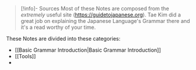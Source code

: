 
> [!info]- Sources
> Most of these Notes are composed from the *extremely* useful site (https://guidetojapanese.org). Tae Kim did a great job on explaining the Japanese Language's Grammar there and it's a read worthy of your time.

These Notes are divided into these categories:
- [[Basic Grammar Introduction|Basic Grammar Introduction]]
- [[Tools]]
- 
